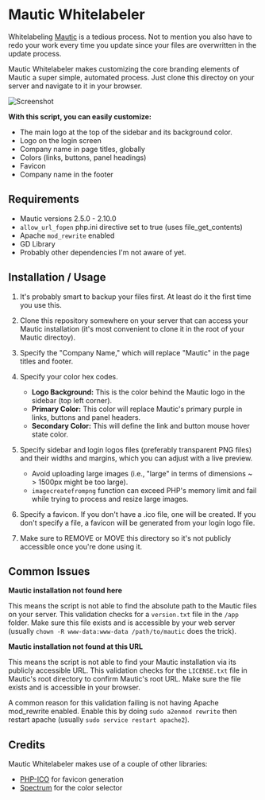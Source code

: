 # Mautic Whitelabeler

Whitelabeling [Mautic](http://github.com/mautic/mautic) is a tedious process. Not to mention you also have to redo your work every time you update since your files are overwritten in the update process.

Mautic Whitelabeler makes customizing the core branding elements of Mautic a super simple, automated process. Just clone this directoy on your server and navigate to it in your browser.

![Screenshot](preview.png)

**With this script, you can easily customize:**

* The main logo at the top of the sidebar and its background color.
* Logo on the login screen
* Company name in page titles, globally
* Colors (links, buttons, panel headings)
* Favicon
* Company name in the footer

## Requirements

* Mautic versions 2.5.0 - 2.10.0
* `allow_url_fopen` php.ini directive set to true (uses file_get_contents)
* Apache `mod_rewrite` enabled
* GD Library
* Probably other dependencies I'm not aware of yet.

## Installation / Usage

1. It's probably smart to backup your files first. At least do it the first time you use this.

2. Clone this repository somewhere on your server that can access your Mautic installation (it's most convenient to clone it in the root of your Mautic directoy).

3. Specify the "Company Name," which will replace "Mautic" in the page titles and footer.

4. Specify your color hex codes.
	* **Logo Background:** This is the color behind the Mautic logo in the sidebar (top left corner).
	* **Primary Color:** This color will replace Mautic's primary purple in links, buttons and panel headers.
	* **Secondary Color:** This will define the link and button mouse hover state color.

5. Specify sidebar and login logos files (preferably transparent PNG files) and their widths and margins, which you can adjust with a live preview.
	* Avoid uploading large images (i.e., "large" in terms of dimensions ~ > 1500px might be too large).
	* `imagecreatefrompng` function can exceed PHP's memory limit and fail while trying to process and resize large images.

6. Specify a favicon. If you don't have a .ico file, one will be created. If you don't specify a file, a favicon will be generated from your login logo file.

7. Make sure to REMOVE or MOVE this directory so it's not publicly accessible once you're done using it.

## Common Issues

**Mautic installation not found here**

This means the script is not able to find the absolute path to the Mautic files on your server. This validation checks for a `version.txt` file in the `/app` folder. Make sure this file exists and is accessible by your web server (usually `chown -R www-data:www-data /path/to/mautic` does the trick).

**Mautic installation not found at this URL**

This means the script is not able to find your Mautic installation via its publicly accessible URL. This validation checks for the `LICENSE.txt` file in Mautic's root directory to confirm Mautic's root URL. Make sure the file exists and is accessible in your browser.

A common reason for this validation failing is not having Apache mod_rewrite enabled. Enable this by doing `sudo a2enmod rewrite` then restart apache (usually `sudo service restart apache2`).

## Credits

Mautic Whitelabeler makes use of a couple of other libraries:

*  [PHP-ICO](https://github.com/chrisbliss18/php-ico) for favicon generation
* [Spectrum](https://github.com/bgrins/spectrum) for the color selector
